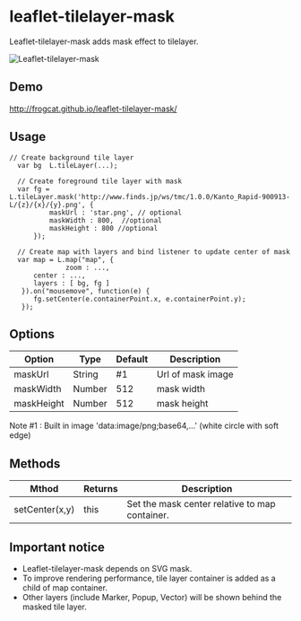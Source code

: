 # leaflet-tilelayer-mask

Leaflet-tilelayer-mask adds mask effect to tilelayer.


![Leaflet-tilelayer-mask](http://frogcat.github.io/leaflet-tilelayer-mask/screenshot.jpg)



## Demo

http://frogcat.github.io/leaflet-tilelayer-mask/

## Usage

    // Create background tile layer
      var bg  L.tileLayer(...);
      
      // Create foreground tile layer with mask
      var fg = L.tileLayer.mask('http://www.finds.jp/ws/tmc/1.0.0/Kanto_Rapid-900913-L/{z}/{x}/{y}.png', {
        	  maskUrl : 'star.png', // optional
        	  maskWidth : 800,  //optional
        	  maskHeight : 800 //optional
          });
          
      // Create map with layers and bind listener to update center of mask
      var map = L.map("map", {
     	          zoom : ...,
     	  center : ...,
     	  layers : [ bg, fg ]
       }).on("mousemove", function(e) {
     	  fg.setCenter(e.containerPoint.x, e.containerPoint.y);
       });

## Options

Option  | Type | Default | Description
--------|------|---------|-------------
maskUrl  | String | #1 |  Url of mask image
maskWidth  | Number | 512 | mask width
maskHeight  | Number | 512 | mask height

Note #1 : Built in image 'data:image/png;base64,...' (white circle with soft edge) 

## Methods

Mthod  | Returns | Description
----- | -------------|------
setCenter(x,y)  | this | Set the mask center relative to map container.




## Important notice

* Leaflet-tilelayer-mask depends on SVG mask.
* To improve rendering performance, tile layer container is added as a child of map container.
* Other layers (include Marker, Popup, Vector) will be shown behind the masked tile layer.

